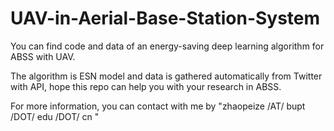# UAV-in-Aerial-Base-Station-System
You can find code and data of an energy-saving deep learning algorithm for ABSS with UAV.

The algorithm is ESN model and data is gathered automatically from Twitter with API, hope this repo can help you with your research in ABSS.

For more information, you can contact with me by "zhaopeize /AT/ bupt /DOT/ edu /DOT/ cn "
